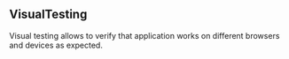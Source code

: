 ## VisualTesting
Visual testing allows to verify that application works on different browsers and devices as expected.